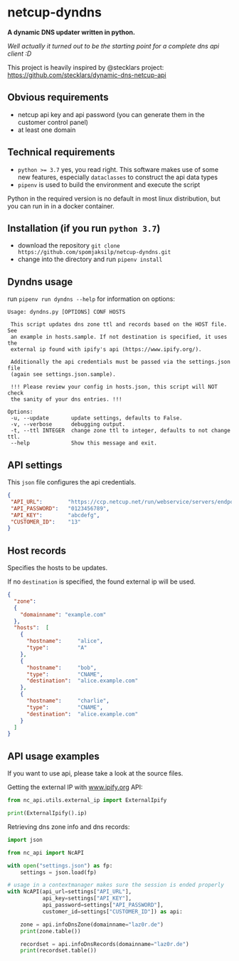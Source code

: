 # netcup-dyndns
**A dynamic DNS updater written in python.**

*Well actually it turned out to be the starting point for a complete dns api client :D*

This project is heavily inspired by @stecklars project:
https://github.com/stecklars/dynamic-dns-netcup-api

## Obvious requirements
 * netcup api key and api password (you can generate them in the customer control panel)
 * at least one domain
 
## Technical requirements
 * `python >= 3.7` yes, you read right. This software makes use of some new features, especially `dataclasses` to construct the api data types
 * `pipenv` is used to build the environment and execute the script
 
 Python in the required version is no default in most linux distribution, but you can run in in a docker container.
 
## Installation (if you run `python 3.7`)
 * download the repository  `git clone https://github.com/spomjaksilp/netcup-dyndns.git`
 * change into the directory and run `pipenv install`
 
## Dyndns usage
 run `pipenv run dyndns --help` for information on options:
 ```
Usage: dyndns.py [OPTIONS] CONF HOSTS

  This script updates dns zone ttl and records based on the HOST file. See
  an example in hosts.sample. If not destination is specified, it uses the
  external ip found with ipify's api (https://www.ipify.org/).

  Additionally the api credentials must be passed via the settings.json file
  (again see settings.json.sample).

  !!! Please review your config in hosts.json, this script will NOT check
  the sanity of your dns entries. !!!

Options:
  -u, --update       update settings, defaults to False.
  -v, --verbose      debugging output.
  -t, --ttl INTEGER  change zone ttl to integer, defaults to not change ttl.
  --help             Show this message and exit.

```
 
## API settings
 This `json` file configures the api credentials.
 ```json
{
  "API_URL":        "https://ccp.netcup.net/run/webservice/servers/endpoint.php?JSON",
  "API_PASSWORD":   "0123456789",
  "API_KEY":        "abcdefg",
  "CUSTOMER_ID":    "13"
}
```

## Host records
Specifies the hosts to be updates.

If no `destination` is specified, the found external ip will be used.
```json
{
  "zone":
  {
    "domainname": "example.com"
  },
  "hosts":  [
    {
      "hostname":     "alice",
      "type":         "A"
    },
    {
      "hostname":     "bob",
      "type":         "CNAME",
      "destination":  "alice.example.com"
    },
    {
      "hostname":     "charlie",
      "type":         "CNAME",
      "destination":  "alice.example.com"
    }
  ]
}
```

## API usage examples
 If you want to use api, please take a look at the source files.
 
 Getting the external IP with www.ipify.org API:
 ```python
from nc_api.utils.external_ip import ExternalIpify

print(ExternalIpify().ip)
```

Retrieving dns zone info and dns records:
```python
import json

from nc_api import NcAPI

with open("settings.json") as fp:
    settings = json.load(fp)

# usage in a contextmanager makes sure the session is ended properly
with NcAPI(api_url=settings["API_URL"],
           api_key=settings["API_KEY"],
           api_password=settings["API_PASSWORD"],
           customer_id=settings["CUSTOMER_ID"]) as api:

    zone = api.infoDnsZone(domainname="laz0r.de")
    print(zone.table())

    recordset = api.infoDnsRecords(domainname="laz0r.de")
    print(recordset.table())
```